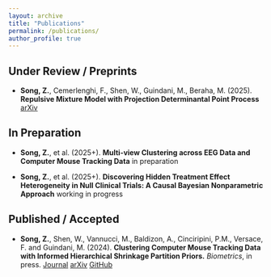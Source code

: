 ```yaml
---
layout: archive
title: "Publications"
permalink: /publications/
author_profile: true
---
```


## Under Review / Preprints
- **Song, Z.**, Cemerlenghi, F., Shen, W., Guindani, M., Beraha, M. (2025). **Repulsive Mixture Model with Projection Determinantal Point Process** [arXiv](https://arxiv.org/abs/2510.08838)

## In Preparation
- **Song, Z.**, et al. (2025+). **Multi-view Clustering across EEG Data and Computer Mouse Tracking Data** in preparation
  
- **Song, Z.**, et al. (2025+). **Discovering Hidden Treatment Effect Heterogeneity in Null Clinical Trials: A Causal Bayesian Nonparametric Approach** working in progress

## Published / Accepted
- **Song, Z.**, Shen, W., Vannucci, M., Baldizon, A., Cinciripini, P.M., Versace, F. and Guindani, M. (2024). **Clustering Computer Mouse Tracking Data with Informed Hierarchical Shrinkage Partition Priors.** *Biometrics*, in press. [Journal](https://doi.org/10.1093/biomtc/ujae124) [arXiv](https://doi.org/10.48550/arXiv.2410.22675)  [GitHub](https://github.com/Ziyi-Song-Stats/HSP.git)


